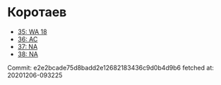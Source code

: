 # Коротаев
- [35: WA 18](35.md)
- [36: AC](36.md)
- [37: NA](37.md)
- [38: NA](38.md)

Commit: e2e2bcade75d8badd2e12682183436c9d0b4d9b6
 fetched at: 20201206-093225
